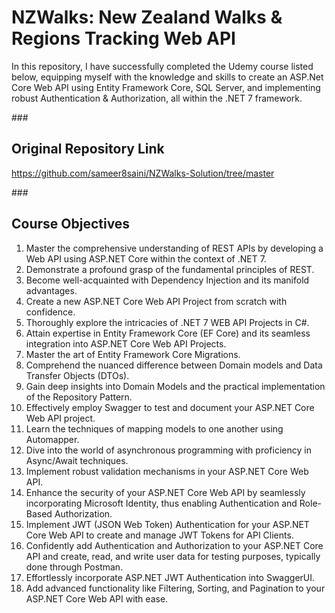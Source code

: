 <h1>NZWalks: New Zealand Walks & Regions Tracking Web API</h1>
<p>In this repository, I have successfully completed the Udemy course listed below, equipping myself with the knowledge and skills to create an ASP.Net Core Web API using Entity Framework Core, SQL Server, and implementing robust Authentication & Authorization, all within the .NET 7 framework.</p>
###
    <h2>Original Repository Link</h2>
    <p><a href="https://github.com/sameer8saini/NZWalks-Solution/tree/master">https://github.com/sameer8saini/NZWalks-Solution/tree/master</a></p>
###
    <h2>Course Objectives</h2>
    <ol>
        <li>Master the comprehensive understanding of REST APIs by developing a Web API using ASP.NET Core within the context of .NET 7.</li>
        <li>Demonstrate a profound grasp of the fundamental principles of REST.</li>
        <li>Become well-acquainted with Dependency Injection and its manifold advantages.</li>
        <li>Create a new ASP.NET Core Web API Project from scratch with confidence.</li>
        <li>Thoroughly explore the intricacies of .NET 7 WEB API Projects in C#.</li>
        <li>Attain expertise in Entity Framework Core (EF Core) and its seamless integration into ASP.NET Core Web API Projects.</li>
        <li>Master the art of Entity Framework Core Migrations.</li>
        <li>Comprehend the nuanced difference between Domain models and Data Transfer Objects (DTOs).</li>
        <li>Gain deep insights into Domain Models and the practical implementation of the Repository Pattern.</li>
        <li>Effectively employ Swagger to test and document your ASP.NET Core Web API project.</li>
        <li>Learn the techniques of mapping models to one another using Automapper.</li>
        <li>Dive into the world of asynchronous programming with proficiency in Async/Await techniques.</li>
        <li>Implement robust validation mechanisms in your ASP.NET Core Web API.</li>
        <li>Enhance the security of your ASP.NET Core Web API by seamlessly incorporating Microsoft Identity, thus enabling Authentication and Role-Based Authorization.</li>
        <li>Implement JWT (JSON Web Token) Authentication for your ASP.NET Core Web API to create and manage JWT Tokens for API Clients.</li>
        <li>Confidently add Authentication and Authorization to your ASP.NET Core API and create, read, and write user data for testing purposes, typically done through Postman.</li>
        <li>Effortlessly incorporate ASP.NET JWT Authentication into SwaggerUI.</li>
        <li>Add advanced functionality like Filtering, Sorting, and Pagination to your ASP.NET Core Web API with ease.</li>
    </ol>
